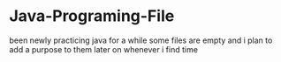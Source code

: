 # Java-Programing-File
been newly practicing java for a while
some files are empty and i plan to add a purpose to them later on whenever i find time
